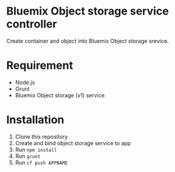 # Bluemix Object storage service controller

Create container and object into Bluemix Object storage srevice.


# Requirement

* Node.js
* Grunt
* Bluemix Object storage (v1) service

# Installation

1. Clone this repository
2. Create and bind object storage service to app
3. Run `npm install`
3. Run `grunt`
4. Run `cf push APPNAME`
